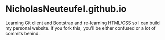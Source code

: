 # NicholasNeuteufel.github.io
Learning Git client and Bootstrap and re-learning HTML/CSS so I can build my personal website.
If you fork this, you'll be either confused or a lot of commits behind.
